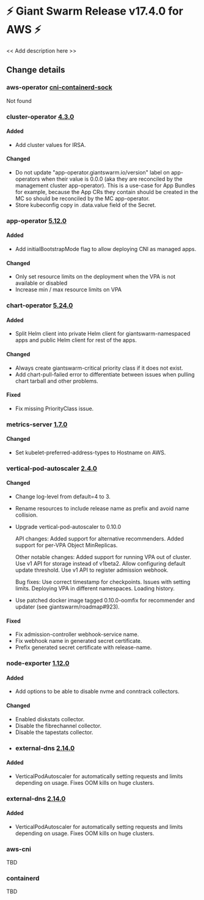 # :zap: Giant Swarm Release v17.4.0 for AWS :zap:

<< Add description here >>

## Change details


### aws-operator [cni-containerd-sock](https://github.com/giantswarm/aws-operator/releases/tag/vcni-containerd-sock)

Not found


### cluster-operator [4.3.0](https://github.com/giantswarm/cluster-operator/releases/tag/v4.3.0)

#### Added
- Add cluster values for IRSA.

#### Changed
- Do not update "app-operator.giantswarm.io/version" label on app-operators when their value is 0.0.0 (aka they are reconciled by the management cluster app-operator). This is a use-case for App Bundles for example, because the App CRs they contain should be created in the MC so should be reconciled by the MC app-operator.
- Store kubeconfig copy in .data.value field of the Secret.


### app-operator [5.12.0](https://github.com/giantswarm/app-operator/releases/tag/v5.12.0)

#### Added
- Add initialBootstrapMode flag to allow deploying CNI as managed apps.

#### Changed
- Only set resource limits on the deployment when the VPA is not available or disabled
- Increase min / max resource limits on VPA


### chart-operator [5.24.0](https://github.com/giantswarm/chart-operator/releases/tag/v2.24.0)

#### Added
- Split Helm client into private Helm client for giantswarm-namespaced apps and public Helm client for rest of the apps.

#### Changed
- Always create giantswarm-critical priority class if it does not exist.
- Add chart-pull-failed error to differentiate between issues when pulling chart tarball and other problems.

#### Fixed
- Fix missing PriorityClass issue.


### metrics-server [1.7.0](https://github.com/giantswarm/metrics-server-app/releases/tag/v1.7.0)

#### Changed
- Set kubelet-preferred-address-types to Hostname on AWS.


### vertical-pod-autoscaler [2.4.0](https://github.com/giantswarm/vertical-pod-autoscaler-app/releases/tag/v2.4.0)

#### Changed
- Change log-level from default=4 to 3.
- Rename resources to include release name as prefix and avoid name collision.
- Upgrade vertical-pod-autoscaler to 0.10.0

    API changes:
    Added support for alternative recommenders.
    Added support for per-VPA Object MinReplicas.

    Other notable changes:
    Added support for running VPA out of cluster.
    Use v1 API for storage instead of v1beta2.
    Allow configuring default update threshold.
    Use v1 API to register admission webhook.

    Bug fixes:
    Use correct timestamp for checkpoints.
    Issues with setting limits.
    Deploying VPA in different namespaces.
    Loading history.

- Use patched docker image tagged 0.10.0-oomfix for recommender and updater (see giantswarm/roadmap#923).

#### Fixed
- Fix admission-controller webhook-service name.
- Fix webhook name in generated secret certificate.
- Prefix generated secret certificate with release-name.


### node-exporter [1.12.0](https://github.com/giantswarm/node-exporter-app/releases/tag/v1.12.0)

#### Added
- Add options to be able to disable nvme and conntrack collectors.

#### Changed
- Enabled diskstats collector.
- Disable the fibrechannel collector.
- Disable the tapestats collector.
- ### external-dns [2.14.0](https://github.com/giantswarm/external-dns-app/releases/tag/v2.14.0)

#### Added
- VerticalPodAutoscaler for automatically setting requests and limits depending on usage. Fixes OOM kills on huge clusters.


### external-dns [2.14.0](https://github.com/giantswarm/external-dns-app/releases/tag/v2.14.0)

#### Added
- VerticalPodAutoscaler for automatically setting requests and limits depending on usage. Fixes OOM kills on huge clusters.


### aws-cni

TBD

### containerd

TBD
